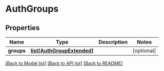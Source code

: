 # AuthGroups

## Properties
Name | Type | Description | Notes
------------ | ------------- | ------------- | -------------
**groups** | [**list[AuthGroupExtended]**](AuthGroupExtended.md) |  | [optional] 

[[Back to Model list]](../README.md#documentation-for-models) [[Back to API list]](../README.md#documentation-for-api-endpoints) [[Back to README]](../README.md)


